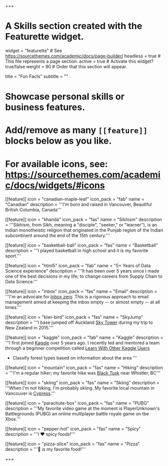 +++
# A Skills section created with the Featurette widget.
widget = "featurette"  # See https://sourcethemes.com/academic/docs/page-builder/
headless = true  # This file represents a page section.
active = true  # Activate this widget? true/false
weight = 90  # Order that this section will appear.

title = "Fun Facts"
subtitle = ""

# Showcase personal skills or business features.
# 
# Add/remove as many `[[feature]]` blocks below as you like.
# 
# For available icons, see: https://sourcethemes.com/academic/docs/widgets/#icons

[[feature]]
  icon = "canadian-maple-leaf"
  icon_pack = "fab"
  name = "Canadian"
  description = '''I'm born and raised in Vancouver, Beautiful British Columbia, Canada'''

[[feature]]
  icon = "khanda"
  icon_pack = "fas"
  name = "Sikhism"
  description = '''Sikhism, from Sikh, meaning a "disciple", "seeker," or "learner"), is an Indian monotheistic religion that originated in the Punjab region of the Indian subcontinent around the end of the 15th century.'''

[[feature]]
  icon = "basketball-ball"
  icon_pack = "fas"
  name = "Basketball"
  description = '''I played basketball in high school and it is my favorite sport.'''

[[feature]]
  icon = "html5"
  icon_pack = "fab"
  name = "5+ Years of Data Science experience"
  description = '''It has been over 5 years since I made one of the best decisions in my life; to change careers from Supply Chain to Data Science.'''

[[feature]]
  icon = "inbox"
  icon_pack = "fas"
  name = "Email"
  description = '''I'm an advocate for [Inbox zero](https://whatis.techtarget.com/definition/inbox-zero). This is a rigorous approach to email management aimed at keeping the inbox empty -- or almost empty -- at all times.'''

[[feature]]
  icon = "kiwi-bird"
  icon_pack = "fas"
  name = "SkyJump"
  description = '''I base jumped off Auckland [Sky Tower](https://www.everythingnewzealand.com/skyjump-and-skywalk-auckland-1068/)  during my trip to New Zealand in 2015.'''

[[feature]]
  icon = "kaggle"
  icon_pack = "fab"
  name = "Kaggle"
  description = '''I first joined [Kaggle](https://www.kaggle.com/jassohi) over 5 years ago. I recently led and mentored a team through a beginner competition called [Learn With Other Kaggle Users](https://www.kaggle.com/c/learn-together)
- Classify forest types based on information about the area '''

[[feature]]
  icon = "mountain"
  icon_pack = "fas"
  name = "Hiking"
  description = '''I'm a regular hiker; my favorite hike was [Black Tusk](https://www.vancouvertrails.com/trails/black-tusk/) near Whistler, BC'''

[[feature]]
  icon = "skiing"
  icon_pack = "fas"
  name = "Skiing"
  description = '''When I'm not hiking, I'm probably skiing. My favorite local mountain in Vancouver is [Cypress]( https://www.cypressmountain.com/).'''

[[feature]]
  icon = "parachute-box"
  icon_pack = "fas"
  name = "PUBG"
  description = '''My favorite video game at the moment is PlayerUnknown's Battlegrounds (PUBG) an online multiplayer battle royale game on tbe Xbox.'''
  
[[feature]]
  icon = "pepper-hot"
  icon_pack = "fas"
  name = "Spicy"
  description = '''I ❤️ spicy foods!'''

[[feature]]
  icon = "pizza-slice"
  icon_pack = "fas"
  name = "Pizza"
  description = '''🍕 is my favorite food!'''
  
+++

